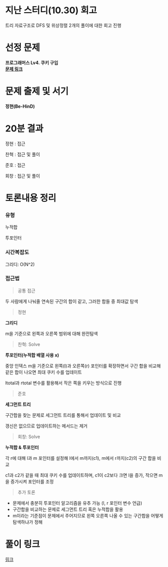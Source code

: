 # 지난 스터디(10.30) 회고

트리 자료구조로 DFS 및 위상정렬 2개의 풀이에 대한 회고 진행

# 선정 문제
<b> 프로그래머스 Lv4. 쿠키 구입 </b>
<br>
<b> [문제 링크](https://school.programmers.co.kr/learn/courses/30/lessons/49995) </b>

# 문제 출제 및 서기
<b> 정현(Be-HinD) </b>

# 20분 결과
<p> 정현 : 접근 </p>
<p> 찬혁 : 접근 및 풀이 </p>
<p> 준호 : 접근 </p>
<p> 회창 : 접근 및 풀이 </p>

# 토론내용 정리
### 유형
<P> 누적합 </P>
<P> 투포인터 </P>

### 시간복잡도
<p> 그리디: O(N^2) </p>

### 접근법

> 공통 접근
<p> 두 사람에게 나눠줄 연속된 구간의 합이 같고, 그러한 합들 중 최대값 탐색 </p>

> 정현

<b>그리디</b>

<p> m을 기준으로 왼쪽과 오른쪽 범위에 대해 완전탐색</p>

> 찬혁: Solve

<b> 투포인터(누적합 배열 사용 x) </b>

<p> 중앙 인덱스 m을 기준으로 왼쪽(l)과 오른쪽(r) 포인터를 확장하면서 구간 합을 비교해 같은 합이 나오면 최대 쿠키 수를 업데이트 <p>
<p> ltotal과 rtotal 변수를 활용해서 작은 쪽을 키우는 방식으로 진행</p>

> 준호

<b>세그먼트 트리</b>

<p> 구간합을 찾는 문제로 세그먼트 트리를 통해서 업데이트 및 비교 </p>
<p> 갱신은 없으므로 업데이트하는 메서드는 제거 </p>

> 회창: Solve

<b> 누적합 & 투포인터 </b>

<p> 각 r에 대해 l과 m 포인터를 설정해 l에서 m까지(c1), m에서 r까지(c2)의 구간 합을 비교 </p>
<p> c1과 c2가 같을 때 최대 쿠키 수를 업데이트하며, c1이 c2보다 크면 l을 증가, 작으면 m을 증가시켜 포인터를 조정 </p>

> 추가 토론
- 문제에서 충분히 투포인터 알고리즘을 유추 가능 (l, r 포인터 변수 언급)
- 구간합을 비교하는 문제로 세그먼트 트리 혹은 누적합을 활용
- m이라는 기준점이 문제에서 주어지므로 왼쪽 오른쪽 나올 수 있는 구간합을 어떻게 탐색하냐가 정해

# 풀이 링크

<a href="https://github.com/The-Four-Error-Pickers/Algorithm-Study/tree/main/Private%20Solve/프로그래머스/49995.%20%EC%BF%A0%ED%82%A4%20%EA%B5%AC%EC%9E%85">링크</a>
